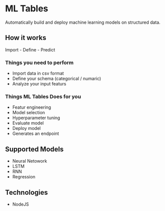# ML Tables

Automatically build and deploy machine learning models on structured data.

## How it works

Import - Define - Predict

### Things you need to perform
- Import data in csv format
- Define your schema (categorical / numaric)
- Analyze your input featurs

### Things ML Tables Does for you
- Featur engineering 
- Model selection
- Hyperparameter tuning
- Evaluate model
- Deploy model
- Generates an endpoint


## Supported Models

- Neural Netowork
- LSTM
- RNN
- Regression

## Technologies

- NodeJS

